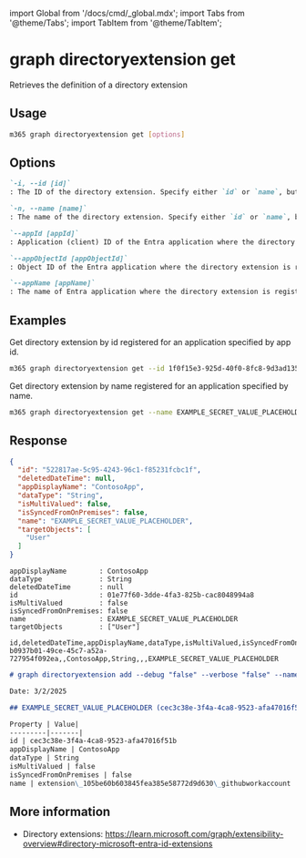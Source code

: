 <!-- DISCLAIMER: All secrets, passwords, and sensitive values in this document are examples only and not real credentials. -->
import Global from '/docs/cmd/_global.mdx';
import Tabs from '@theme/Tabs';
import TabItem from '@theme/TabItem';

# graph directoryextension get

Retrieves the definition of a directory extension

## Usage

```sh
m365 graph directoryextension get [options]
```

## Options

```md definition-list
`-i, --id [id]`
: The ID of the directory extension. Specify either `id` or `name`, but not both.

`-n, --name [name]`
: The name of the directory extension. Specify either `id` or `name`, but not both.

`--appId [appId]`
: Application (client) ID of the Entra application where the directory extension is registered. Specify either `appId`, `appObjectId` or `appName`, but not multiple.

`--appObjectId [appObjectId]`
: Object ID of the Entra application where the directory extension is registered. Specify either `appId`, `appObjectId` or `appName`, but not multiple.

`--appName [appName]`
: The name of Entra application where the directory extension is registered. Specify either `appId`, `appObjectId` or `appName`, but not multiple.
```

<Global />

## Examples

Get directory extension by id registered for an application specified by app id.

```sh
m365 graph directoryextension get --id 1f0f15e3-925d-40f0-8fc8-9d3ad135bce0 --appId fd918e4b-c821-4efb-b50a-5eddd23afc6f
```

Get directory extension by name registered for an application specified by name.

```sh
m365 graph directoryextension get --name EXAMPLE_SECRET_VALUE_PLACEHOLDER --appName ContosoApp
```

## Response

<Tabs>
  <TabItem value="JSON">

  ```json
  {
    "id": "522817ae-5c95-4243-96c1-f85231fcbc1f",
    "deletedDateTime": null,
    "appDisplayName": "ContosoApp",
    "dataType": "String",
    "isMultiValued": false,
    "isSyncedFromOnPremises": false,
    "name": "EXAMPLE_SECRET_VALUE_PLACEHOLDER",
    "targetObjects": [
      "User"
    ]
  }
  ```

  </TabItem>
  <TabItem value="Text">

  ```text
  appDisplayName        : ContosoApp
  dataType              : String
  deletedDateTime       : null
  id                    : 01e77f60-3dde-4fa3-825b-cac8048994a8
  isMultiValued         : false
  isSyncedFromOnPremises: false
  name                  : EXAMPLE_SECRET_VALUE_PLACEHOLDER
  targetObjects         : ["User"]
  ```

  </TabItem>
  <TabItem value="CSV">

  ```csv
  id,deletedDateTime,appDisplayName,dataType,isMultiValued,isSyncedFromOnPremises,name
  b0937b01-49ce-45c7-a52a-727954f092ea,,ContosoApp,String,,,EXAMPLE_SECRET_VALUE_PLACEHOLDER
  ```

  </TabItem>
  <TabItem value="Markdown">

  ```md
  # graph directoryextension add --debug "false" --verbose "false" --name "githubworkaccount" --appName "ContosoApp" --dataType "String" --targetObjects "User"

  Date: 3/2/2025

  ## EXAMPLE_SECRET_VALUE_PLACEHOLDER (cec3c38e-3f4a-4ca8-9523-afa47016f51b)

  Property | Value|
  ---------|-------|
  id | cec3c38e-3f4a-4ca8-9523-afa47016f51b
  appDisplayName | ContosoApp
  dataType | String
  isMultiValued | false
  isSyncedFromOnPremises | false
  name | extension\_105be60b603845fea385e58772d9d630\_githubworkaccount
  ```

  </TabItem>
</Tabs>

## More information

- Directory extensions: https://learn.microsoft.com/graph/extensibility-overview#directory-microsoft-entra-id-extensions

